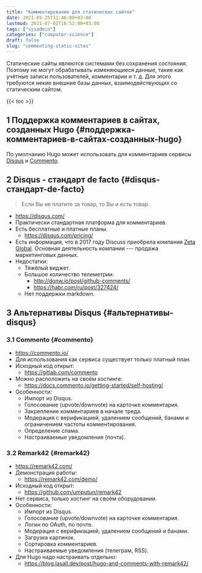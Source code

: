 ```yaml
---
title: "Комментирование для статических сайтов"
date: 2021-05-25T11:46:00+03:00
lastmod: 2021-07-02T16:52:00+03:00
tags: ["sysadmin"]
categories: ["computer-science"]
draft: false
slug: "commenting-static-sites"
---
```


Статические сайты являются системами без сохранения состояния. Поэтому не могут обрабатывать изменяющиеся данные, такие как учётные записи пользователей, комментарии и т. д.
Для этого требуются некие внешние базы данных, взаимодействующих со статическим сайтом.

<!--more-->

{{< toc >}}


## <span class="section-num">1</span> Поддержка комментариев в сайтах, созданных Hugo {#поддержка-комментариев-в-сайтах-созданных-hugo}

По умолчанию Hugo может использовать для комментариев сервисы [Disqus](https://disqus.com/) и [Commento](https://commento.io/).


## <span class="section-num">2</span> Disqus - стандарт de facto {#disqus-стандарт-de-facto}

> Если Вы не платите за товар, то Вы и есть товар.

-   <https://disqus.com/>
-   Практически стандартная платформа для комментариев.
-   Есть бесплатные и платные планы.
    -   <https://disqus.com/pricing/>
-   Есть информация, что в 2017 году Discuss приобрела компания [Zeta Global](https://zetaglobal.com/). Основная деятельность компании --- продажа маркетинговых данных.
-   Недостатки:
    -   Тяжёлый виджет.
    -   Большое количество телеметрии:
        -   <http://donw.io/post/github-comments/>
        -   <https://habr.com/ru/post/327424/>
    -   Нет поддержки markdown.


## <span class="section-num">3</span> Альтернативы Disqus {#альтернативы-disqus}


### <span class="section-num">3.1</span> Commento {#commento}

-   <https://commento.io/>
-   Для использования как сервиса существует только платный план.
-   Исходный код открыт:
    -   <https://gitlab.com/commento>
-   Можно расположить на своём хостинге:
    -   <https://docs.commento.io/getting-started/self-hosting/>
-   Особенности:
    -   Импорт из Disqus.
    -   Голосование (upvote/downvote) на карточке комментария.
    -   Закрепление комментариев в начале треда.
    -   Модерация с верификацией, удалением сообщений, банами и ограничением частоты комментирования.
    -   Определение спама.
    -   Настраиваемые уведомления (почта).


### <span class="section-num">3.2</span> Remark42 {#remark42}

-   <https://remark42.com/>
-   Демонстрация работы:
    -   <https://remark42.com/demo/>
-   Исходный код открыт:
    -   <https://github.com/umputun/remark42>
-   Нет сервиса, только хостинг на своём оборудовании.
-   Особенности:
    -   Импорт из Disqus.
    -   Голосование (upvote/downvote) на карточке комментария.
    -   Логин по OAuth, по почте.
    -   Модерация с верификацией, удалением сообщений и банами.
    -   Загрузка картинок.
    -   Сортировка комментариев.
    -   Настраиваемые уведомления (телеграм, RSS).
-   Для Hugo надо настраивать отдельно:
    -   <https://blog.lasall.dev/post/hugo-and-comments-with-remark42/>

